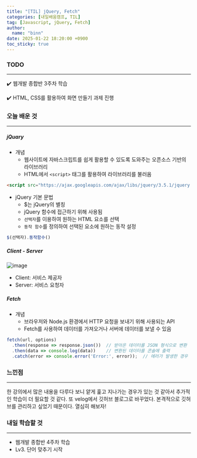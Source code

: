 ```yaml
---
title: "[TIL] jQuery, Fetch"
categories: [내일배움캠프, TIL]
tag: [Javascript, jQuery, Fetch]
author:
  name: "binn"
date: 2025-01-22 18:20:00 +0900
toc_sticky: true
---
```

### TODO
***
✔️ 웹개발 종합반 3주차 학습

✔️ HTML, CSS를 활용하여 화면 만들기 과제 진행
### 오늘 배운 것
***
##### jQuary
  - 개념
    - 웹사이트에 자바스크립트를 쉽게 활용할 수 있도록 도와주는 오픈소스 기반의 라이브러리
    - HTML에서 `<script>` 태그를 활용하여 라이브러리를 불러옴
  ``` html
  <script src="https://ajax.googleapis.com/ajax/libs/jquery/3.5.1/jquery.min.js"></script>
  ```
- jQuery 기본 문법
  - $는 jQuery의 별칭
  - jQuery 함수에 접근하기 위해 사용됨
  - `선택자`를 이용하여 원하는 HTML 요소를 선택
  - `동작 함수`를 정의하여 선택된 요소에 원하는 동작 설정
```javascript
$(선택자).동작함수()
```

##### Client - Server
![image](https://velog.velcdn.com/images/seosu2000/post/84996eed-dcdc-43a1-9630-d0cbe5b6bba7/image.png)
- Client: 서비스 제공자
- Server: 서비스 요청자

##### Fetch
- 개념
  - 브라우저와 Node.js 환경에서 HTTP 요청을 보내기 위해 사용되는 API
  - Fetch를 사용하여 데이터를 가져오거나 서버에 데이터를 보낼 수 있음
```javascript
fetch(url, options)
  .then(response => response.json())  // 받아온 데이터를 JSON 형식으로 변환
  .then(data => console.log(data))    // 변환된 데이터를 콘솔에 출력
  .catch(error => console.error('Error:', error));  // 에러가 발생한 경우 에러 처리
```

### 느낀점
***
한 강의에서 많은 내용을 다루다 보니 얕게 훑고 지나가는 경우가 있는 것 같아서 추가적인 학습이 더 필요할 것 같다. 또 velog에서 깃허브 블로그로 바꾸었다. 본격적으로 깃허브를 관리하고 싶었기 때문이다. 열심히 해보자! 

### 내일 학습할 것
***
- 웹개발 종합반 4주차 학습
- Lv3. 단어 맞추기 시작
